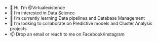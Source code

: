 - 👋 Hi, I’m @Virtualexistence
- 👀 I’m interested in Data Science 
- 🌱 I’m currently learning Data pipelines and Database Management
- 💞️ I’m looking to collaborate on Predictive models and Cluster Analysis projects
- 📫 Drop an email or reach to me on Facebook/Instagram 

<!---
Virtualexistence/Virtualexistence is a ✨ special ✨ repository because its `README.md` (this file) appears on your GitHub profile.
You can click the Preview link to take a look at your changes.
--->

